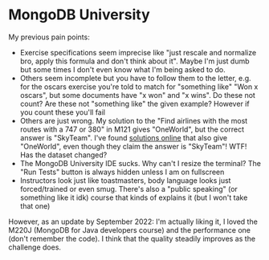 # MongoDB University
My previous pain points:

* Exercise specifications seem imprecise like "just rescale and normalize bro, apply this formula and don't think about it". Maybe I'm just dumb but some times I don't even know what I'm being asked to do.
* Others seem incomplete but you have to follow them to the letter, e.g. for the oscars exercise you're told to match for "something like" "Won x oscars", but some documents have "x won" and "x wins". Do these not count? Are these not "something like" the given example? However if you count these you'll fail
* Others are just wrong. My solution to the "Find airlines with the most routes with a 747 or 380" in M121 gives "OneWorld", but the correct answer is "SkyTeam". I've found [solutions online](https://github.com/aurasphere/mongodb-university-classes/blob/master/M121%20-%20The%20MongoDB%20Aggregation%20Framework/Chapter%203%20-%20Core%20Aggregation%20-%20Combining%20Information/Lab%203.3%20-%20Using%20%24lookup/Lab%203-3%20Solution.js) that also give "OneWorld", even though they claim the answer is "SkyTeam"! WTF! Has the dataset changed?
* The MongoDB University IDE sucks. Why can't I resize the terminal? The "Run Tests" button is always hidden unless I am on fullscreen
* Instructors look just like toastmasters, body language looks just forced/trained or even smug. There's also a "public speaking" (or something like it idk) course that kinds of explains it (but I won't take that one)

However, as an update by September 2022: I'm actually liking it, I loved the M220J (MongoDB for Java developers course) and the performance one (don't remember the code). I think that the quality steadily improves as the challenge does.

